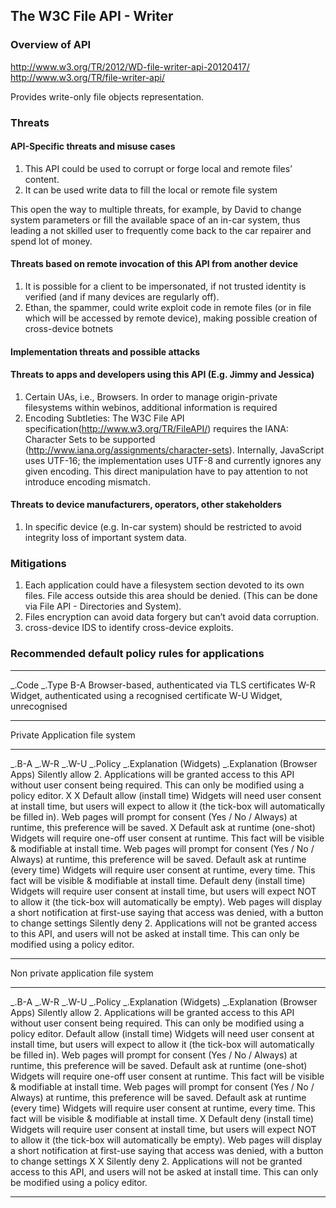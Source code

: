 The W3C File API - Writer
-------------------------

### Overview of API

http://www.w3.org/TR/2012/WD-file-writer-api-20120417/
http://www.w3.org/TR/file-writer-api/

Provides write-only file objects representation.

### Threats

#### API-Specific threats and misuse cases

1.  This API could be used to corrupt or forge local and remote files’ content.
2.  It can be used write data to fill the local or remote file system

This open the way to multiple threats, for example, by David to change system parameters or fill the available space of an in-car system, thus leading a not skilled user to frequently come back to the car repairer and spend lot of money.

#### Threats based on remote invocation of this API from another device

1.  It is possible for a client to be impersonated, if not trusted identity is verified (and if many devices are regularly off).
2.  Ethan, the spammer, could write exploit code in remote files (or in file which will be accessed by remote device), making possible creation of cross-device botnets

#### Implementation threats and possible attacks

#### Threats to apps and developers using this API (E.g. Jimmy and Jessica)

1.  Certain UAs, i.e., Browsers. In order to manage origin-private filesystems within webinos, additional information is required
2.  Encoding Subtleties: The W3C File API specification(http://www.w3.org/TR/FileAPI/) requires the IANA: Character Sets to be supported (http://www.iana.org/assignments/character-sets). Internally, JavaScript uses UTF-16; the implementation uses UTF-8 and currently ignores any given encoding. This direct manipulation have to pay attention to not introduce encoding mismatch.

#### Threats to device manufacturers, operators, other stakeholders

1.  In specific device (e.g. In-car system) should be restricted to avoid integrity loss of important system data.

### Mitigations

1.  Each application could have a filesystem section devoted to its own files. File access outside this area should be denied. (This can be done via File API - Directories and System).
2.  Files encryption can avoid data forgery but can’t avoid data corruption.
3.  cross-device IDS to identify cross-device exploits.

### Recommended default policy rules for applications

  ------------- ------------------------------------------------------
  _.Code   _.Type
  B-A           Browser-based, authenticated via TLS certificates
  W-R           Widget, authenticated using a recognised certificate
  W-U           Widget, unrecognised
  ------------- ------------------------------------------------------

Private Application file system

  ------------ ------------ ------------ ----------------------------------- -------------------------------------------------------------------------------------------------------------------------------------------------------- -------------------------------------------------------------------------------------------------------------------------- -- -- -- -- ------------------------------------- ------------------------------------------------------------------------------------------------------------------------------------------- ------------------------------------------------------------------
  _.B-A   _.W-R   _.W-U   _.Policy                       _.Explanation (Widgets)                                                                                                                             _.Explanation (Browser Apps)                                                                                                      Silently allow                        2. Applications will be granted access to this API without user consent being required. This can only be modified using a policy editor.
  X            X                         Default allow (install time)        Widgets will need user consent at install time, but users will expect to allow it (the tick-box will automatically be filled in).                        Web pages will prompt for consent (Yes / No / Always) at runtime, this preference will be saved.
                            X            Default ask at runtime (one-shot)   Widgets will require one-off user consent at runtime. This fact will be visible & modifiable at install time.                                            Web pages will prompt for consent (Yes / No / Always) at runtime, this preference will be saved.                                       Default ask at runtime (every time)   Widgets will require user consent at runtime, every time. This fact will be visible & modifiable at install time.
                                         Default deny (install time)         Widgets will require user consent at install time, but users will expect NOT to allow it (the tick-box will automatically be empty).                     Web pages will display a short notification at first-use saying that access was denied, with a button to change settings
                                         Silently deny                       2. Applications will not be granted access to this API, and users will not be asked at install time. This can only be modified using a policy editor.
  ------------ ------------ ------------ ----------------------------------- -------------------------------------------------------------------------------------------------------------------------------------------------------- -------------------------------------------------------------------------------------------------------------------------- -- -- -- -- ------------------------------------- ------------------------------------------------------------------------------------------------------------------------------------------- ------------------------------------------------------------------

Non private application file system

  ------------ ------------ ------------ ----------------------------------- -------------------------------------------------------------------------------------------------------------------------------------------------------- -------------------------------------------------------------------------------------------------------------------------- -- -- -- -- ------------------------------------- ------------------------------------------------------------------------------------------------------------------------------------------- ------------------------------------------------------------------
  _.B-A   _.W-R   _.W-U   _.Policy                       _.Explanation (Widgets)                                                                                                                             _.Explanation (Browser Apps)                                                                                                      Silently allow                        2. Applications will be granted access to this API without user consent being required. This can only be modified using a policy editor.
                                         Default allow (install time)        Widgets will need user consent at install time, but users will expect to allow it (the tick-box will automatically be filled in).                        Web pages will prompt for consent (Yes / No / Always) at runtime, this preference will be saved.
                                         Default ask at runtime (one-shot)   Widgets will require one-off user consent at runtime. This fact will be visible & modifiable at install time.                                            Web pages will prompt for consent (Yes / No / Always) at runtime, this preference will be saved.                                       Default ask at runtime (every time)   Widgets will require user consent at runtime, every time. This fact will be visible & modifiable at install time.
               X                         Default deny (install time)         Widgets will require user consent at install time, but users will expect NOT to allow it (the tick-box will automatically be empty).                     Web pages will display a short notification at first-use saying that access was denied, with a button to change settings
  X                         X            Silently deny                       2. Applications will not be granted access to this API, and users will not be asked at install time. This can only be modified using a policy editor.
  ------------ ------------ ------------ ----------------------------------- -------------------------------------------------------------------------------------------------------------------------------------------------------- -------------------------------------------------------------------------------------------------------------------------- -- -- -- -- ------------------------------------- ------------------------------------------------------------------------------------------------------------------------------------------- ------------------------------------------------------------------


